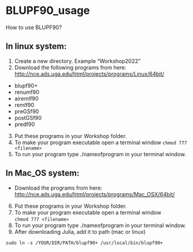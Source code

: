 # BLUPF90_usage
How to use BLUPF90?

## In linux system:
1.	Create a new directory. Example “Workshop2022”
2.	Download the following programs from here: http://nce.ads.uga.edu/html/projects/programs/Linux/64bit/ 

-	blupf90+
-	renumf90
-	airemlf90
-	remlf90
-	preGSf90
-	postGSf90
-	predf90
3.	Put these programs in your Workshop folder.
4.	To make your program executable open a terminal window
    ```chmod 777 <filename>```
5.	To run your program type ./nameofprogram in your terminal window.

## In Mac_OS system:

- Download the programs from here: http://nce.ads.uga.edu/html/projects/programs/Mac_OSX/64bit/

6.	Put these programs in your Workshop folder.
7.	To make your program executable open a terminal window                                    
    ```chmod 777 <filename>```
8.	To run your program type ./nameofprogram in your terminal window.
9. After downloading Julia, add it to path (mac or linux)

```
sudo ln -s /YOUR/DIR/PATH/blupf90+ /usr/local/bin/blupf90+
```
